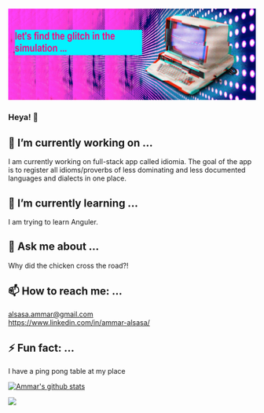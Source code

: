 ![alt text](https://github.com/AlsasaAmmar/AlsasaAmmar/blob/main/image.png?raw=true 'image')
### Heya! 👋

## 🔭 I’m currently working on ...
I am currently working on full-stack app called idiomia. The goal of the app is to register all idioms/proverbs of less dominating and less documented languages and dialects in one place.

## 🌱 I’m currently learning ...
I am trying to learn Anguler. 

## 💬 Ask me about ...
Why did the chicken cross the road?!

## 📫 How to reach me: ...
alsasa.ammar@gmail.com <br/>
https://www.linkedin.com/in/ammar-alsasa/
## ⚡ Fun fact: ...
I have a ping pong table at my place


[![Ammar's github stats](https://github-readme-stats.vercel.app/api?username=AlsasaAmmar&theme=radical)](https://github.com/AlsasaAmmar/github-readme-stats)


<img src="https://visitor-badge.glitch.me/badge?page_id=AlsasaAmmar"/>
